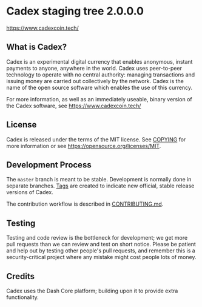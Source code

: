 Cadex staging tree 2.0.0.0
=============================

https://www.cadexcoin.tech/


What is Cadex?
----------------

Cadex is an experimental digital currency that enables anonymous, instant
payments to anyone, anywhere in the world. Cadex uses peer-to-peer technology
to operate with no central authority: managing transactions and issuing money
are carried out collectively by the network. Cadex is the name of the open
source software which enables the use of this currency.

For more information, as well as an immediately useable, binary version of
the Cadex software, see https://www.cadexcoin.tech/


License
-------

Cadex is released under the terms of the MIT license. See [COPYING](COPYING) for more
information or see https://opensource.org/licenses/MIT.

Development Process
-------------------

The `master` branch is meant to be stable. Development is normally done in separate branches.
[Tags](https://github.com/cadexproject/cadex/tags) are created to indicate new official,
stable release versions of Cadex.

The contribution workflow is described in [CONTRIBUTING.md](CONTRIBUTING.md).

Testing
-------

Testing and code review is the bottleneck for development; we get more pull
requests than we can review and test on short notice. Please be patient and help out by testing
other people's pull requests, and remember this is a security-critical project where any mistake might cost people
lots of money.

Credits
-------

Cadex uses the Dash Core platform; building upon it to provide extra functionality.
